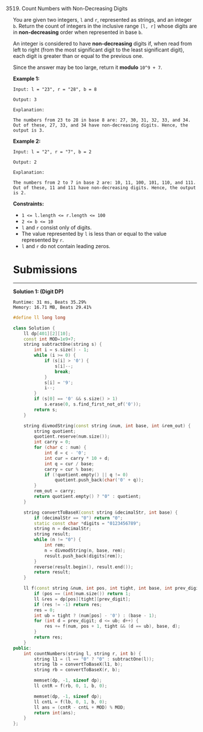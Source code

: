 3519. Count Numbers with Non-Decreasing Digits

You are given two integers, `l` and `r`, represented as strings, and an integer `b`. Return the count of integers in the inclusive range `[l, r]` whose digits are in **non-decreasing** order when represented in base `b`.

An integer is considered to have **non-decreasing** digits if, when read from left to right (from the most significant digit to the least significant digit), each digit is greater than or equal to the previous one.

Since the answer may be too large, return it **modulo** `10^9 + 7`.

 

**Example 1:**
```
Input: l = "23", r = "28", b = 8

Output: 3

Explanation:

The numbers from 23 to 28 in base 8 are: 27, 30, 31, 32, 33, and 34.
Out of these, 27, 33, and 34 have non-decreasing digits. Hence, the output is 3.
```

**Example 2:**
```
Input: l = "2", r = "7", b = 2

Output: 2

Explanation:

The numbers from 2 to 7 in base 2 are: 10, 11, 100, 101, 110, and 111.
Out of these, 11 and 111 have non-decreasing digits. Hence, the output is 2.
```

**Constraints:**

* `1 <= l.length <= r.length <= 100`
* `2 <= b <= 10`
* `l` and `r` consist only of digits.
* The value represented by `l` is less than or equal to the value represented by `r`.
* `l` and `r` do not contain leading zeros.

# Submissions
---
**Solution 1: (Digit DP)**
```
Runtime: 31 ms, Beats 35.29%
Memory: 16.71 MB, Beats 29.41%
```
```c++
#define ll long long

class Solution {
    ll dp[401][2][10];
    const int MOD=1e9+7;
    string subtractOne(string s) {
        int i = s.size() - 1;
        while (i >= 0) {
            if (s[i] > '0') {
                s[i]--;
                break;
            }
            s[i] = '9';
            i--;
        }
        if (s[0] == '0' && s.size() > 1)
            s.erase(0, s.find_first_not_of('0'));
        return s;
    }

    string divmodString(const string &num, int base, int &rem_out) {
        string quotient;
        quotient.reserve(num.size());
        int carry = 0;
        for (char c : num) {
            int d = c - '0';
            int cur = carry * 10 + d;
            int q = cur / base;
            carry = cur % base;
            if (!quotient.empty() || q != 0)
                quotient.push_back(char('0' + q));
        }
        rem_out = carry;
        return quotient.empty() ? "0" : quotient;
    }

    string convertToBaseX(const string &decimalStr, int base) {
        if (decimalStr == "0") return "0";
        static const char *digits = "0123456789";
        string n = decimalStr;
        string result;
        while (n != "0") {
            int rem;
            n = divmodString(n, base, rem);
            result.push_back(digits[rem]);
        }
        reverse(result.begin(), result.end());
        return result;
    }

    ll f(const string &num, int pos, int tight, int base, int prev_digit) {
        if (pos == (int)num.size()) return 1;
        ll &res = dp[pos][tight][prev_digit];
        if (res != -1) return res;
        res = 0;
        int ub = tight ? (num[pos] - '0') : (base - 1);
        for (int d = prev_digit; d <= ub; d++) {
            res += f(num, pos + 1, tight && (d == ub), base, d);
        }
        return res;
    }
public:
    int countNumbers(string l, string r, int b) {
        string l1 = (l == "0" ? "0" : subtractOne(l));
        string lb = convertToBaseX(l1, b);
        string rb = convertToBaseX(r, b);

        memset(dp, -1, sizeof dp);
        ll cntR = f(rb, 0, 1, b, 0);

        memset(dp, -1, sizeof dp);
        ll cntL = f(lb, 0, 1, b, 0);
        ll ans = (cntR - cntL + MOD) % MOD;
        return int(ans);
    }
};

```
